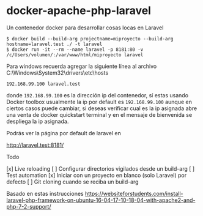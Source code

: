 # docker-apache-php-laravel

Un contenedor docker para desarrollar cosas locas en Laravel

```
$ docker build --build-arg projectname=miproyecto --build-arg hostname=laravel.test ./ -t laravel
$ docker run -it --rm --name laravel -p 8181:80 -v /c/Users/volumen/:/var/www/html/miproyecto laravel
```

Para windows recuerda agregar la siguiente línea al archivo C:\Windows\System32\drivers\etc\hosts
```
192.168.99.100 laravel.test
```

donde `192.168.99.100` es la dirección ip del contenedor, sí estas usando Docker toolbox usualmente la ip por default es `192.168.99.100` aunque en ciertos casos puede cambiar, si deseas verificar cual es la ip asignada abre una venta de docker quickstart terminal y en el mensaje de bienvenida se despliega la ip asignada.


Podrás ver la página por default de laravel en

http://laravel.test:8181/

Todo

[x] Live reloading
  [ ] Configurar directorios vigilados desde un build-arg
[ ] Test automation
[x] Iniciar con un proyecto en blanco (solo Laravel) por defecto
[ ] Git cloning cuando se reciba un build-arg


Basado en estas instrucciones 
https://websiteforstudents.com/install-laravel-php-framework-on-ubuntu-16-04-17-10-18-04-with-apache2-and-php-7-2-support/
